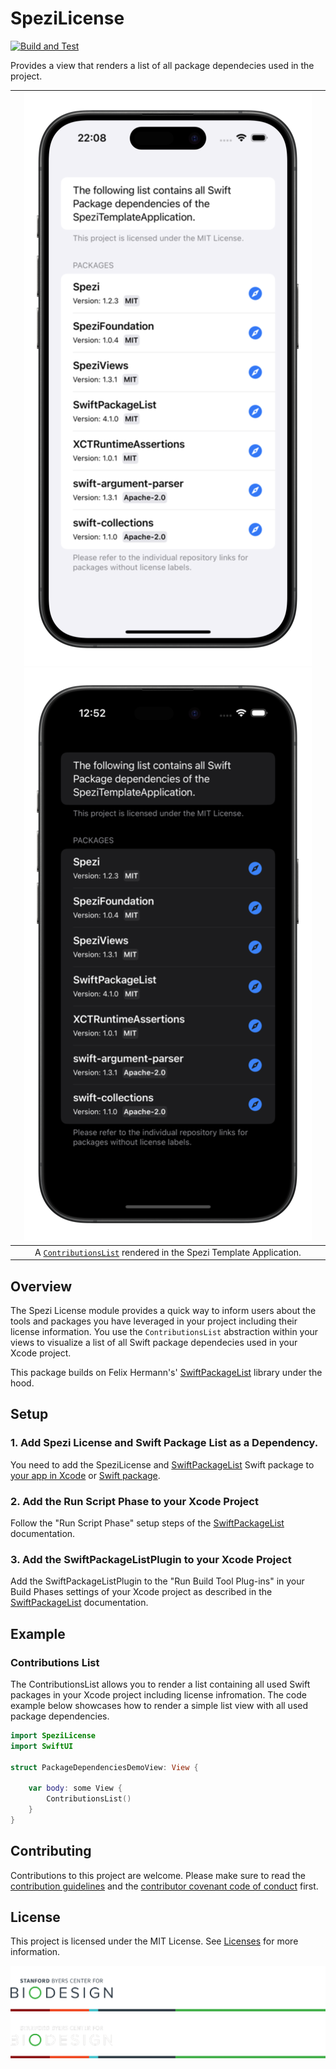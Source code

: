 <!--
                  
This source file is part of the Stanford Spezi open source project

SPDX-FileCopyrightText: 2022 Stanford University and the project authors (see CONTRIBUTORS.md)

SPDX-License-Identifier: MIT
             
-->

# SpeziLicense

[![Build and Test](https://github.com/StanfordSpezi/SpeziLicense/actions/workflows/build-and-test.yml/badge.svg)](https://github.com/StanfordSpezi/SpeziLicense/actions/workflows/build-and-test.yml)


Provides a view that renders a list of all package dependecies used in the project.

| ![Screenshot showing the ContributionsList.](Sources/SpeziLicense/SpeziLicense.docc/Resources/Overview.png#gh-light-mode-only) ![Screenshot showing the ContributionsList.](Sources/SpeziLicense/SpeziLicense.docc/Resources/Overview~dark.png#gh-dark-mode-only) |
 |:---:|
 | A [`ContributionsList`](https://swiftpackageindex.com/stanfordspezi/spezilicense/documentation/spezilicense/contactslist) rendered in the Spezi Template Application. |

## Overview

The Spezi License module provides a quick way to inform users about the tools and packages you have leveraged in your project including their license information.
You use the ``ContributionsList`` abstraction within your views to visualize a list of all Swift package dependecies used in your Xcode project.

This package builds on Felix Hermann's' [SwiftPackageList](https://github.com/FelixHerrmann/swift-package-list) library under the hood.


## Setup

### 1. Add Spezi License and Swift Package List as a Dependency.

You need to add the SpeziLicense and [SwiftPackageList](https://github.com/FelixHerrmann/swift-package-list) Swift package to
[your app in Xcode](https://developer.apple.com/documentation/xcode/adding-package-dependencies-to-your-app#) or
[Swift package](https://developer.apple.com/documentation/xcode/creating-a-standalone-swift-package-with-xcode#Add-a-dependency-on-another-Swift-package).

### 2. Add the Run Script Phase to your Xcode Project

Follow the "Run Script Phase" setup steps of the [SwiftPackageList](https://github.com/FelixHerrmann/swift-package-list?tab=readme-ov-file#run-script-phase) documentation.

### 3. Add the SwiftPackageListPlugin to your Xcode Project

Add the SwiftPackageListPlugin to the "Run Build Tool Plug-ins" in your Build Phases settings of your Xcode project as described in the [SwiftPackageList](https://github.com/FelixHerrmann/swift-package-list?tab=readme-ov-file#build-tool-plugin) documentation.


## Example

### Contributions List

The ContributionsList allows you to render a list containing all used Swift packages in your Xcode project including license infromation.
The code example below showcases how to render a simple list view with all used package dependencies.


```swift
import SpeziLicense
import SwiftUI

struct PackageDependenciesDemoView: View {

    var body: some View {
        ContributionsList()
    }
}
```


## Contributing

Contributions to this project are welcome. Please make sure to read the [contribution guidelines](https://github.com/StanfordSpezi/.github/blob/main/CONTRIBUTING.md) and the [contributor covenant code of conduct](https://github.com/StanfordSpezi/.github/blob/main/CODE_OF_CONDUCT.md) first.


## License

This project is licensed under the MIT License. See [Licenses](https://github.com/StanfordSpezi/Spezi/tree/main/LICENSES) for more information.


![Spezi Footer](https://raw.githubusercontent.com/StanfordSpezi/.github/main/assets/Footer.png#gh-light-mode-only)
![Spezi Footer](https://raw.githubusercontent.com/StanfordSpezi/.github/main/assets/Footer~dark.png#gh-dark-mode-only)
